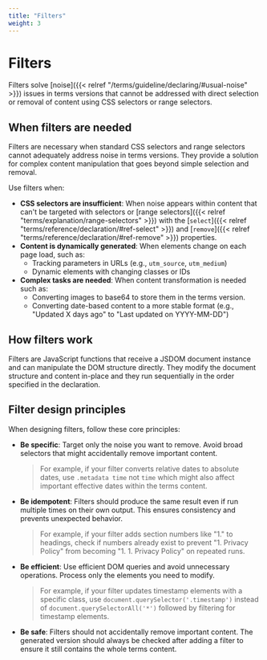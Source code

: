 ```yaml
---
title: "Filters"
weight: 3
---
```


# Filters

Filters solve [noise]({{< relref "/terms/guideline/declaring/#usual-noise" >}}) issues in terms versions that cannot be addressed with direct selection or removal of content using CSS selectors or range selectors.

## When filters are needed

Filters are necessary when standard CSS selectors and range selectors cannot adequately address noise in terms versions. They provide a solution for complex content manipulation that goes beyond simple selection and removal.

Use filters when:

- **CSS selectors are insufficient**: When noise appears within content that can't be targeted with selectors or [range selectors]({{< relref "terms/explanation/range-selectors" >}}) with the [`select`]({{< relref "terms/reference/declaration/#ref-select" >}}) and [`remove`]({{< relref "terms/reference/declaration/#ref-remove" >}}) properties.
- **Content is dynamically generated**: When elements change on each page load, such as:
  - Tracking parameters in URLs (e.g., `utm_source`, `utm_medium`)
  - Dynamic elements with changing classes or IDs
- **Complex tasks are needed**: When content transformation is needed such as:
  - Converting images to base64 to store them in the terms version.
  - Converting date-based content to a more stable format (e.g., "Updated X days ago" to "Last updated on YYYY-MM-DD")

## How filters work

Filters are JavaScript functions that receive a JSDOM document instance and can manipulate the DOM structure directly. They modify the document structure and content in-place and they run sequentially in the order specified in the declaration.

## Filter design principles

When designing filters, follow these core principles:

- **Be specific**: Target only the noise you want to remove. Avoid broad selectors that might accidentally remove important content. 

  > For example, if your filter converts relative dates to absolute dates, use `.metadata time` not `time` which might also affect important effective dates within the terms content.

- **Be idempotent**: Filters should produce the same result even if run multiple times on their own output. This ensures consistency and prevents unexpected behavior.

  > For example, if your filter adds section numbers like "1." to headings, check if numbers already exist to prevent "1. Privacy Policy" from becoming "1. 1. Privacy Policy" on repeated runs.

- **Be efficient**: Use efficient DOM queries and avoid unnecessary operations. Process only the elements you need to modify.  
  
  > For example, if your filter updates timestamp elements with a specific class, use `document.querySelector('.timestamp')` instead of `document.querySelectorAll('*')` followed by filtering for timestamp elements.

- **Be safe**: Filters should not accidentally remove important content. The generated version should always be checked after adding a filter to ensure it still contains the whole terms content.
